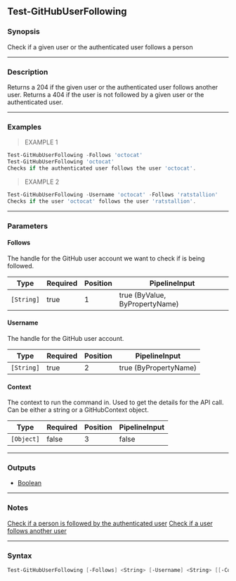 Test-GitHubUserFollowing
------------------------

### Synopsis
Check if a given user or the authenticated user follows a person

---

### Description

Returns a 204 if the given user or the authenticated user follows another user.
Returns a 404 if the user is not followed by a given user or the authenticated user.

---

### Examples
> EXAMPLE 1

```PowerShell
Test-GitHubUserFollowing -Follows 'octocat'
Test-GitHubUserFollowing 'octocat'
Checks if the authenticated user follows the user 'octocat'.
```
> EXAMPLE 2

```PowerShell
Test-GitHubUserFollowing -Username 'octocat' -Follows 'ratstallion'
Checks if the user 'octocat' follows the user 'ratstallion'.
```

---

### Parameters
#### **Follows**
The handle for the GitHub user account we want to check if is being followed.

|Type      |Required|Position|PipelineInput                 |
|----------|--------|--------|------------------------------|
|`[String]`|true    |1       |true (ByValue, ByPropertyName)|

#### **Username**
The handle for the GitHub user account.

|Type      |Required|Position|PipelineInput        |
|----------|--------|--------|---------------------|
|`[String]`|true    |2       |true (ByPropertyName)|

#### **Context**
The context to run the command in. Used to get the details for the API call.
Can be either a string or a GitHubContext object.

|Type      |Required|Position|PipelineInput|
|----------|--------|--------|-------------|
|`[Object]`|false   |3       |false        |

---

### Outputs
* [Boolean](https://learn.microsoft.com/en-us/dotnet/api/System.Boolean)

---

### Notes
[Check if a person is followed by the authenticated user](https://docs.github.com/rest/users/followers#check-if-a-person-is-followed-by-the-authenticated-user)
[Check if a user follows another user](https://docs.github.com/rest/users/followers#check-if-a-user-follows-another-user)

---

### Syntax
```PowerShell
Test-GitHubUserFollowing [-Follows] <String> [-Username] <String> [[-Context] <Object>] [<CommonParameters>]
```
